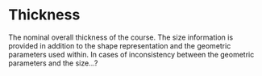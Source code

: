 Thickness
=========

The nominal overall thickness of the course. The size information is provided in addition to the shape representation and the geometric parameters used within. In cases of inconsistency between the geometric parameters and the size...?
